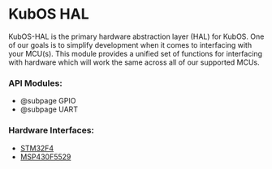 # KubOS HAL

KubOS-HAL is the primary hardware abstraction layer (HAL) for KubOS. One of our goals is to simplify development when it comes to interfacing with your MCU(s). This module provides a unified set of functions for interfacing with hardware which will work the same across all of our supported MCUs.

### API Modules:

 - @subpage GPIO
 - @subpage UART


### Hardware Interfaces:

 - [STM32F4](./kubos-hal-stm32f4/index.html)
 - [MSP430F5529](./kubos-hal-msp430f5529/index.html)
